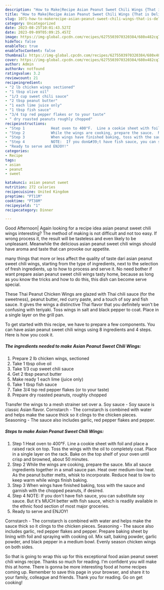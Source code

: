```yaml
---
description: "How to Make|Recipe Asian Peanut Sweet Chili Wings {That is Delicious"
title: "How to Make|Recipe Asian Peanut Sweet Chili Wings {That is Delicious"
slug: 1071-how-to-makerecipe-asian-peanut-sweet-chili-wings-that-is-delicious
category: Uncategorized
date: 2023-08-25T10:01:43.527Z
date: 2023-09-09T05:09:25.457Z
image: https://img-global.cpcdn.com/recipes/6275503970320384/680x482cq70/asian-peanut-sweet-chili-wings-recipe-main-photo.jpg
hideToc: false
enableToc: true
enableTocContent: false
thumbnail: https://img-global.cpcdn.com/recipes/6275503970320384/680x482cq70/asian-peanut-sweet-chili-wings-recipe-main-photo.jpg
cover: https://img-global.cpcdn.com/recipes/6275503970320384/680x482cq70/asian-peanut-sweet-chili-wings-recipe-main-photo.jpg
author: Admin
authorAv: notfound
ratingvalue: 3.2
reviewcount: 21
recipeingredient:
- "2 lb chicken wings sectioned"
- "1 tbsp olive oil"
- "1/3 cup sweet chili sauce"
- "2 tbsp peanut butter"
- "1 each lime juice only"
- "1 tbsp fish sauce"
- "3/4 tsp red pepper flakes or to your taste"
- " dry roasted peanuts roughly chopped"
recipeinstructions:
- "Step 1            Heat oven to 400°F.  Line a cookie sheet with foil and place a raised rack on top.  Toss the wings with the oil to completely coat.  Place in a single layer on the rack.  Bake on the top shelf of your oven until crisp and browned, about 50 minutes."
- "Step 2            While the wings are cooking, prepare the sauce.  Mix all sauce ingredients together in a small sauce pan.  Heat over medium-low heat.  As the peanut butter melts, whisk to incorporate.  Reduce heat to low to keep warm while wings finish baking."
- "Step 3            When wings have finished baking, toss with the sauce and garnish with the chopped peanuts, if desired."
- "Step 4            NOTE:  If you don&#39;t have fish sauce, you can substitute soy sauce.  But it&#39;s MUCH better with fish sauce, which is readily available in the ethnic food section of most major groceries."
- "Ready to serve and ENJOY!"
categories:
- Recipe
tags:
- asian
- peanut
- sweet

katakunci: asian peanut sweet 
nutrition: 272 calories
recipecuisine: United Kingdom
preptime: "PT11M"
cooktime: "PT38M"
recipeyield: "1"
recipecategory: Dinner

---
```



Good Afternoon| Again looking for a recipe idea asian peanut sweet chili wings interesting? The method of making is not difficult and not too easy. If wrong process it, the result will be tasteless and even likely to be unpleasant. Meanwhile the delicious asian peanut sweet chili wings should have aroma and taste that can provoke our appetite.






many things that more or less affect the quality of taste dari asian peanut sweet chili wings, starting from the type of ingredients, next to the selection of fresh ingredients, up to how to process and serve it. No need bother if want prepare asian peanut sweet chili wings tasty home, because as long as you know the tricks and how to do this, this dish can become serve special.


These Thai Peanut Chicken Wings are glazed with Thai chili sauce (for the sweetness), peanut butter, red curry paste, and a touch of soy and fish sauce. It gives the wings a distinctive Thai flavor that you definitely won&#39;t be confusing with teriyaki. Toss wings in salt and black pepper to coat. Place in a single layer on the grill pan.


To get started with this recipe, we have to prepare a few components. You can have asian peanut sweet chili wings using 8 ingredients and 4 steps. Here is how you cook it.

<!--inarticleads1-->

##### The ingredients needed to make Asian Peanut Sweet Chili Wings:

1. Prepare 2 lb chicken wings, sectioned
1. Take 1 tbsp olive oil
1. Take 1/3 cup sweet chili sauce
1. Get 2 tbsp peanut butter
1. Make ready 1 each lime (juice only)
1. Take 1 tbsp fish sauce
1. Take 3/4 tsp red pepper flakes (or to your taste)
1. Prepare  dry roasted peanuts, roughly chopped


Transfer the wings to a mesh strainer set over a. Soy sauce - Soy sauce is classic Asian flavor. Cornstarch - The cornstarch is combined with water and helps make the sauce thick so it clings to the chicken pieces. Seasoning - The sauce also includes garlic, red pepper flakes and pepper. 

<!--inarticleads2-->

##### Steps to make Asian Peanut Sweet Chili Wings:

1. Step 1            Heat oven to 400°F.  Line a cookie sheet with foil and place a raised rack on top.  Toss the wings with the oil to completely coat.  Place in a single layer on the rack.  Bake on the top shelf of your oven until crisp and browned, about 50 minutes.
1. Step 2            While the wings are cooking, prepare the sauce.  Mix all sauce ingredients together in a small sauce pan.  Heat over medium-low heat.  As the peanut butter melts, whisk to incorporate.  Reduce heat to low to keep warm while wings finish baking.
1. Step 3            When wings have finished baking, toss with the sauce and garnish with the chopped peanuts, if desired.
1. Step 4            NOTE:  If you don&#39;t have fish sauce, you can substitute soy sauce.  But it&#39;s MUCH better with fish sauce, which is readily available in the ethnic food section of most major groceries.
1. Ready to serve and ENJOY!

Cornstarch - The cornstarch is combined with water and helps make the sauce thick so it clings to the chicken pieces. Seasoning - The sauce also includes garlic, red pepper flakes and pepper. Prepare baking sheet by lining with foil and spraying with cooking oil. Mix salt, baking powder, garlic powder, and black pepper in a medium bowl. Evenly season chicken wings on both sides. 

So that is going to wrap this up for this exceptional food asian peanut sweet chili wings recipe. Thanks so much for reading. I'm confident you will make this at home. There is gonna be more interesting food at home recipes coming up. Remember to save this page in your browser, and share it to your family, colleague and friends. Thank you for reading. Go on get cooking!
